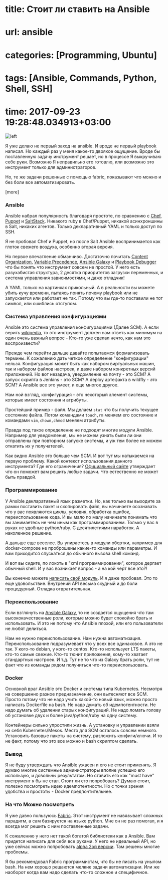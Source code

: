 # title: Стоит ли ставить на Ansible
# url: ansible
# categories: [Programming, Ubuntu]
# tags: [Ansible, Commands, Python, Shell, SSH]
# time: 2017-09-23 19:28:48.034913+03:00

![left](~logo.png)

Я уже делаю не первый заход на ansible. И вроде не первый playbook написал. Но каждый раз у меня какое-то двоякое ощущение.
Вроде бы поставленную задачу инструмент решает, но в процессе Я выкручиваю себе руки. 
Возможно Я неправильно его готовлю, или возможно это инструмент только для администраторов. 

Но, те же задачи решенные с помощью fabric, показывают что можно и без боли все автоматизировать.    
 

[more]

### Ansible
 
Ansible набрал популярность благодаря простоте, по сравнению с [Chef](https://www.chef.io/chef/), [Puppet](https://puppet.com/) и [SaltStack](https://saltstack.com/). 
Никакого ruby в Chef/Puppet, никакой асинхроншины в Salt, никаких агентов. Только декларативный YAML и только доступ по SSH.

Я не пробовал Chef и Puppet, но после Salt Ansible воспринимается как глоток свежего воздуха, особенно вторая версия.

Но первое впечатление обманчиво. Достаточно почитать [Content Organization](http://docs.ansible.com/ansible/latest/playbooks_best_practices.html#content-organization),
[Variable Precedence](http://docs.ansible.com/ansible/latest/playbooks_variables.html#variable-precedence-where-should-i-put-a-variable), 
[Ansible Galaxy](http://docs.ansible.com/ansible/latest/galaxy.html) и
[Playbook Debugger](http://docs.ansible.com/ansible/latest/playbooks_debugger.html)
что бы понять что инструмент совсем не простой.
У него есть разухабистая структура, 2 десятка приоритетов загрузки переменных, и система управления зависимостями, и даже отладчик!

А YAML только на картинках прикольный. А в реальности вы можете убить кучу времени, пытаясь понять почему playbook или не запускается или работает не так.
Потому что вы где-то поставили не тот символ, или ошиблись отступом. 


### Система управления конфигурациями

Ansible это система управления конфигурациями (Далее SCM). А если верить [wikipedia](https://ru.wikipedia.org/wiki/Конфигурационное_управление),
то это инструмент должен нам ответь как минимум на один очень важный вопрос - Кто-то уже сделал нечто, как нам это воспроизвести?

Прежде чем перейти дальше давайте попытаемся формализовать термины. К сожалению дать четкое определение "конфигурации" нельзя.
Конфигурация может быть как набором виртуальных машин, так и набором файлов настроек, и даже набором конкретных версий приложений.
Но вот незадача, уведомление на почту - это SCM? А запуск скрипта в Jenkins - это SCM? А deploy артефакта в wildfly - это SCM?
А Ansible все это умеет, и еще многое другое.

Нам ной взгляд, конфигурация - это некоторый элемент системы, которые имеет состояния и атрибуты. 

Простейший пример - файл. Мы делаем `stat` что бы получить текущее состояние файла. 
Потом командами `touch,rm` меняем его состояние и командами `vim,chown,chmod` меняем атрибуты.

Правда под такое определение не подходят многие модули Ansible. Например для уведомления, мы не можем узнать были ли они отправлены при повторном запуске системы,
и уж тем более не можем откатить их у получателей. 

Как видно Ansible это больше чем SCM. И вот тут мы натыкаемся на первую проблему. Какой контекст использования данного инструмента? Где его ограничения?
[Официальный сайте](https://www.ansible.com/use-cases-overview) утверждает что он поможет вам решить любые задачи.
Что естественно не может быть правдой.


### Программирование

У Ansible декларативный язык разметки. Но, как только вы выходите за рамки поставить пакет и скопировать файл, вы начинаете осознавать что у вас появляются циклы, условия, обработка ошибок, переиспользование кода.
И вы мало по малу начинаете понимать что вы занимаетесь не чем иным как программированием. 
Только у вас в руках не удобные python/ruby. С десятилетиями наработок. А наколенное решение. 

А дальше еще веселее. Вы упираетесь в модули обертки, например для docker-compose не проброшены какие-то команды или параметры. 
И вам приходится спускаться до обычного вызова shell команд. 

И вот вы сидите, по локоть в "xml программировании", которое дергает обычный shell. И у вас возникает вопрос - а на кой черт все это?! 

Вы конечно можете [написать свой модуль](http://docs.ansible.com/ansible/latest/dev_guide/developing_modules.html). И я даже пробовал. Это то еще удовольствие. 
Внутрений API весьма скудный и до боли процедурный. Отладка отвратительная.     


### Переиспользование

Если взглянуть на [Ansible Galaxy](https://galaxy.ansible.com/), то не создается ощущения что там высококачественные роли, которые можно будет спокойно брать и использовать.
И это не потому что Ansible плохой, или его пользователи не любят делиться.

Нам не нужно переиспользование. Нам нужна автоматизация. Переиспользование подразумевает что у всех все одинаковое. А это не так.
У кого-то debian, у кого-то centos. Кто-то использует LTS пакеты, кто-то самые свежие. Кто-то тюнит приложения, кому-то хватает стандартных настроек. И т.д. 
Тут не то что из Galaxy брать роли, тут не факт что из команды рядом получиться что-то переиспользовать. 


### Docker

Основной враг Ansible это Docker и системы типа Kubernetes. Несмотря на совершенно разное предназначение, они вытесняют все SCM.
Просто потому что не надо учить какой-то новый язык, можно просто написать Dockerfile на bash. Не надо думать об идемпотентности. 
Не надо думать об удалении старых конфигураций. Не надо ломать голову об установке двух и более java/python/ruby на одну систему.

Контейнеры сильно упростили жизнь. А установку и управлении взяли на себя Kubernetes/Mesos.
Место для SCM осталось совсем немного. Установить базовые пакеты на систему, разложить конфиги/ключи.
И то не факт, потому что это все можно и bash скриптом сделать.


### Вывод

Я не буду утверждать что Ansible ужасен и его не стоит применять. Я думаю многие системные администраторы вполне успешно его использую, и довольны результатом.
Но ставить его как "must have" инструмент я бы не стал. Стоит ли его попробовать? Думаю стоит, полезно посмотреть идею идемпотентности.
Но с точки зрения удобства и простоты - Docker предпочтительнее.


### На что Можно посмотреть

Я уже давно пользуюсь [Fabric](http://www.fabfile.org/). Этот инструмент не навязывает сложных парадигм, а сам базируется на языке python.
Мне он не раз помогал, и я всегда мог решить с ним поставленные задачи.

К сожалению у него нет такой богатой библиотеки как в Ansible. Вам придется написать для себя все руками.
У него не идеальный API, но уже сейчас можно попробовать [alpha 2ой версии](http://docs.fabfile.org/en/v2/index.html). Там решены многие проблемы.

Я бы рекомендовал Fabric программистам, что бы не писать на унылом bash. На нем хорошо решаются мелкие задачи автоматизации.
Или же наоборот когда вам надо сделать что-то сложное и специфичное.
       